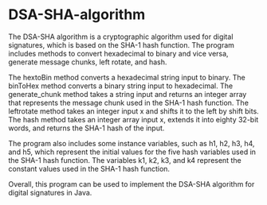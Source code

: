 # DSA-SHA-algorithm
The DSA-SHA algorithm is a cryptographic algorithm used for digital signatures, which is based on the SHA-1 hash function. The program includes methods to convert hexadecimal to binary and vice versa, generate message chunks, left rotate, and hash.


The hextoBin method converts a hexadecimal string input to binary. The binToHex method converts a binary string input to hexadecimal. The generate_chunk method takes a string input and returns an integer array that represents the message chunk used in the SHA-1 hash function. The leftrotate method takes an integer input x and shifts it to the left by shift bits. The hash method takes an integer array input x, extends it into eighty 32-bit words, and returns the SHA-1 hash of the input.

The program also includes some instance variables, such as h1, h2, h3, h4, and h5, which represent the initial values for the five hash variables used in the SHA-1 hash function. The variables k1, k2, k3, and k4 represent the constant values used in the SHA-1 hash function.

Overall, this program can be used to implement the DSA-SHA algorithm for digital signatures in Java.
